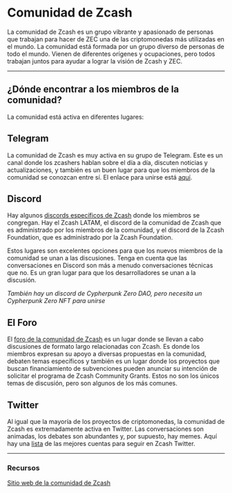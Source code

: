 # Comunidad de Zcash

La comunidad de Zcash es un grupo vibrante y apasionado de personas que trabajan para hacer de ZEC una de las criptomonedas más utilizadas en el mundo. La comunidad está formada por un grupo diverso de personas de todo el mundo. Vienen de diferentes orígenes y ocupaciones, pero todos trabajan juntos para ayudar a lograr la visión de Zcash y ZEC.

----

## ¿Dónde encontrar a los miembros de la comunidad?

La comunidad está activa en diferentes lugares:

## Telegram

La comunidad de Zcash es muy activa en su grupo de Telegram. Este es un canal donde los zcashers hablan sobre el día a día, discuten noticias y actualizaciones, y también es un buen lugar para que los miembros de la comunidad se conozcan entre sí. El enlace para unirse está [aquí](https://t.me/Zcash_Community).

## Discord

Hay algunos [discords específicos de Zcash](https://www.notion.so/zechub/Social-Media-Links-05b9df645af54de7a1989d9c4ccc4d05) donde los miembros se congregan. Hay el Zcash LATAM, el discord de la comunidad de Zcash que es administrado por los miembros de la comunidad, y el discord de la Zcash Foundation, que es administrado por la Zcash Foundation.

Estos lugares son excelentes opciones para que los nuevos miembros de la comunidad se unan a las discusiones. Tenga en cuenta que las conversaciones en Discord son más a menudo conversaciones técnicas que no. Es un gran lugar para que los desarrolladores se unan a la discusión.

*También hay un discord de Cypherpunk Zero DAO, pero necesita un Cypherpunk Zero NFT para unirse*

## El Foro

El [foro de la comunidad de Zcash](https://forum.zcashcommunity.com/) es un lugar donde se llevan a cabo discusiones de formato largo relacionadas con Zcash. Es donde los miembros expresan su apoyo a diversas propuestas en la comunidad, debaten temas específicos y también es un lugar donde los proyectos que buscan financiamiento de subvenciones pueden anunciar su intención de solicitar el programa de Zcash Community Grants. Estos no son los únicos temas de discusión, pero son algunos de los más comunes.

## Twitter

Al igual que la mayoría de los proyectos de criptomonedas, la comunidad de Zcash es extremadamente activa en Twitter. Las conversaciones son animadas, los debates son abundantes y, por supuesto, hay memes. Aquí hay una [lista](https://www.notion.so/zechub/Social-Media-Links-05b9df645af54de7a1989d9c4ccc4d05) de las mejores cuentas para seguir en Zcash Twitter.

----

### Recursos

[Sitio web de la comunidad de Zcash](https://www.zcashcommunity.com/)
